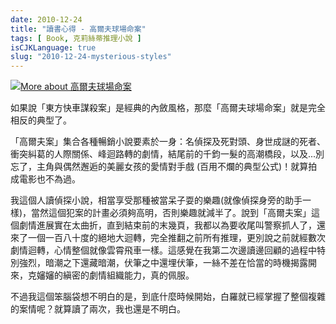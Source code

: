 ```yaml
---
date: 2010-12-24
title: "讀書心得 - 高爾夫球場命案"
tags: [ Book, 克莉絲蒂推理小說 ]
isCJKLanguage: true
slug: "2010-12-24-mysterious-styles"
---
```


<a href="http://www.anobii.com/books/%E9%AB%98%E7%88%BE%E5%A4%AB%E7%90%83%E5%A0%B4%E5%91%BD%E6%A1%88/9789573245919/01481ce0f5ef3252bc/" title="More about 高爾夫球場命案"><img alt="More about 高爾夫球場命案" src="http://image.anobii.com/anobi/image_book.php?type=4&amp;item_id=01481ce0f5ef3252bc&amp;time=0" title="More about 高爾夫球場命案" class="left" /></a>

如果說「東方快車謀殺案」是經典的內斂風格，那麼「高爾夫球場命案」就是完全相反的典型了。

「高爾夫案」集合各種暢銷小說要素於一身：名偵探及死對頭、身世成謎的死者、衝突糾葛的人際關係、峰迴路轉的劇情，結尾前的千鈞一髮的高潮橋段，以及...別忘了，主角與偶然邂逅的美麗女孩的愛情對手戲 (百用不爛的典型公式)！就算拍成電影也不為過。

我這個人讀偵探小說，相當享受那種被當呆子耍的樂趣(就像偵探身旁的助手一樣)，當然這個犯案的計畫必須夠高明，否則樂趣就減半了。說到「高爾夫案」這個劇情進展實在太曲折，直到結束前的末幾頁，我都以為要收尾叫警察抓人了，還來了一個一百八十度的絕地大迴轉，完全推翻之前所有推理，更別說之前就經數次劇情迴轉，心情整個就像雲霄飛車一樣。這感覺在我第二次邊讀邊回顧的過程中特別強烈，暗潮之下還藏暗潮，伏筆之中還埋伏筆，一絲不差在恰當的時機揭露開來，克嬸嬸的縝密的劇情組織能力，真的佩服。

不過我這個笨腦袋想不明白的是，到底什麼時候開始，白羅就已經掌握了整個複雜的案情呢？就算讀了兩次，我也還是不明白。


